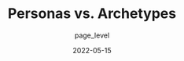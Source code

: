 ---
author: page_level
date: 2022-05-15
permalink: false
publisher: nngroup
tags:
  - usability
  - user-experience
  - testing
  - comparisons
target_url: https://www.nngroup.com/articles/personas-archetypes/
title: Personas vs. Archetypes
---